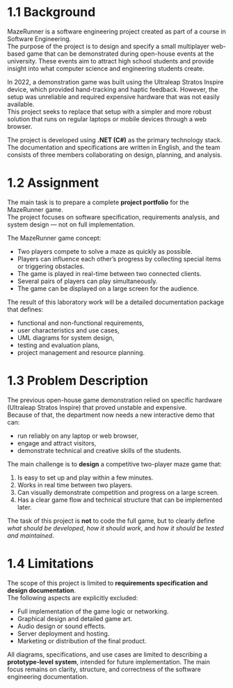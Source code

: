 # 1.1 Background

MazeRunner is a software engineering project created as part of a course in Software Engineering.  
The purpose of the project is to design and specify a small multiplayer web-based game that can be demonstrated during open-house events at the university. These events aim to attract high school students and provide insight into what computer science and engineering students create.

In 2022, a demonstration game was built using the Ultraleap Stratos Inspire device, which provided hand-tracking and haptic feedback. However, the setup was unreliable and required expensive hardware that was not easily available.  
This project seeks to replace that setup with a simpler and more robust solution that runs on regular laptops or mobile devices through a web browser.

The project is developed using **.NET (C#)** as the primary technology stack. The documentation and specifications are written in English, and the team consists of three members collaborating on design, planning, and analysis.

# 1.2 Assignment

The main task is to prepare a complete **project portfolio** for the MazeRunner game.  
The project focuses on software specification, requirements analysis, and system design — not on full implementation.

The MazeRunner game concept:
- Two players compete to solve a maze as quickly as possible.
- Players can influence each other’s progress by collecting special items or triggering obstacles.
- The game is played in real-time between two connected clients.
- Several pairs of players can play simultaneously.
- The game can be displayed on a large screen for the audience.

The result of this laboratory work will be a detailed documentation package that defines:
- functional and non-functional requirements,
- user characteristics and use cases,
- UML diagrams for system design,
- testing and evaluation plans,
- project management and resource planning.

# 1.3 Problem Description

The previous open-house game demonstration relied on specific hardware (Ultraleap Stratos Inspire) that proved unstable and expensive.  
Because of that, the department now needs a new interactive demo that can:
- run reliably on any laptop or web browser,
- engage and attract visitors,
- demonstrate technical and creative skills of the students.

The main challenge is to **design** a competitive two-player maze game that:
1. Is easy to set up and play within a few minutes.
2. Works in real time between two players.
3. Can visually demonstrate competition and progress on a large screen.
4. Has a clear game flow and technical structure that can be implemented later.

The task of this project is **not** to code the full game, but to clearly define *what should be developed*, *how it should work*, and *how it should be tested and maintained*.

# 1.4 Limitations

The scope of this project is limited to **requirements specification and design documentation**.  
The following aspects are explicitly excluded:
- Full implementation of the game logic or networking.
- Graphical design and detailed game art.
- Audio design or sound effects.
- Server deployment and hosting.
- Marketing or distribution of the final product.

All diagrams, specifications, and use cases are limited to describing a **prototype-level system**, intended for future implementation. The main focus remains on clarity, structure, and correctness of the software engineering documentation.